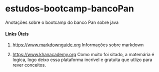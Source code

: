 # estudos-bootcamp-bancoPan
Anotações sobre o bootcamp do banco Pan  sobre java


#### Links Úteis
1. https://www.markdownguide.org
  Informações sobre markdown

2. https://www.khanacademy.org
Como muito foi sitado, a matemária é logica, logo deixo essa plataforma incrível e gratuita que utlizo para rever conceitos.